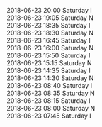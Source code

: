2018-06-23 20:00 Saturday  I  
2018-06-23 19:05 Saturday  N  
2018-06-23 18:35 Saturday  I  
2018-06-23 18:30 Saturday  N  
2018-06-23 16:45 Saturday  I  
2018-06-23 16:00 Saturday  N  
2018-06-23 15:50 Saturday  I  
2018-06-23 15:15 Saturday  N  
2018-06-23 14:35 Saturday  I  
2018-06-23 14:30 Saturday  N  
2018-06-23 08:40 Saturday  I  
2018-06-23 08:35 Saturday  N  
2018-06-23 08:15 Saturday  I  
2018-06-23 08:00 Saturday  N  
2018-06-23 07:45 Saturday  I  
